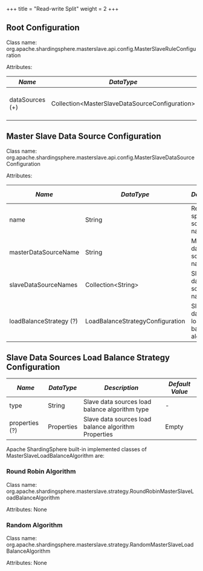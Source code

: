 +++
title = "Read-write Split"
weight = 2
+++

## Root Configuration

Class name: org.apache.shardingsphere.masterslave.api.config.MasterSlaveRuleConfiguration

Attributes:

| *Name*                   | *DataType*                                       | *Description*                        |
| ------------------------ | ------------------------------------------------ | ------------------------------------ |
| dataSources (+)          | Collection\<MasterSlaveDataSourceConfiguration\> | Data sources of master and slaves    |

## Master Slave Data Source Configuration

Class name: org.apache.shardingsphere.masterslave.api.config.MasterSlaveDataSourceConfiguration

Attributes:

| *Name*                  | *DataType*                       | *Description*                         | *Default Value*                    |
| ----------------------- | -------------------------------- | ------------------------------------- | ---------------------------------- |
| name                    | String                           | Read-write split data source name     | -                                  |
| masterDataSourceName    | String                           | Master database source name           | -                                  |
| slaveDataSourceNames    | Collection\<String\>             | Slave database source name list       | -                                  |
| loadBalanceStrategy (?) | LoadBalanceStrategyConfiguration | Slave database load balance algorithm | Round robin load balance algorithm |

## Slave Data Sources Load Balance Strategy Configuration

| *Name*         | *DataType* | *Description*                                        | *Default Value* |
| -------------- | ---------- | ---------------------------------------------------- | --------------- |
| type           | String     | Slave data sources load balance algorithm type       | -               |
| properties (?) | Properties | Slave data sources load balance algorithm Properties | Empty           |

Apache ShardingSphere built-in implemented classes of MasterSlaveLoadBalanceAlgorithm are:

### Round Robin Algorithm

Class name: org.apache.shardingsphere.masterslave.strategy.RoundRobinMasterSlaveLoadBalanceAlgorithm

Attributes: None

### Random Algorithm

Class name: org.apache.shardingsphere.masterslave.strategy.RandomMasterSlaveLoadBalanceAlgorithm

Attributes: None
